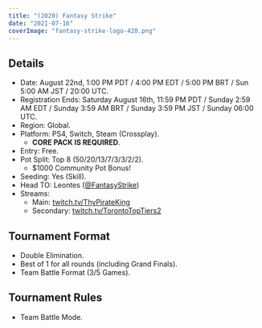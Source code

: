 ```yaml
---
title: "(2020) Fantasy Strike"
date: "2021-07-16"
coverImage: "fantasy-strike-logo-420.png"
---
```


## Details

- Date: August 22nd, 1:00 PM PDT / 4:00 PM EDT / 5:00 PM BRT / Sun 5:00 AM JST / 20:00 UTC.
- Registration Ends: Saturday August 16th, 11:59 PM PDT / Sunday 2:59 AM EDT / Sunday 3:59 AM BRT / Sunday 3:59 PM JST / Sunday 06:00 UTC.
- Region: Global.
- Platform: PS4, Switch, Steam (Crossplay).
    - **CORE PACK IS REQUIRED**.
- Entry: Free.
- Pot Split: Top 8 (50/20/13/7/3/3/2/2).
    - $1000 Community Pot Bonus!
- Seeding: Yes (Skill).
- Head TO: Leontes ([@FantasyStrike](https://twitter.com/FantasyStrike))
- Streams:
    - Main: [twitch.tv/ThyPirateKing](http://www.twitch.tv/ThyPirateKing)
    - Secondary: [twitch.tv/TorontoTopTiers2](http://www.twitch.tv/TorontoTopTiers2)

## Tournament Format

- Double Elimination.
- Best of 1 for all rounds (including Grand Finals).
- Team Battle Format (3/5 Games).

## Tournament Rules

- Team Battle Mode.
